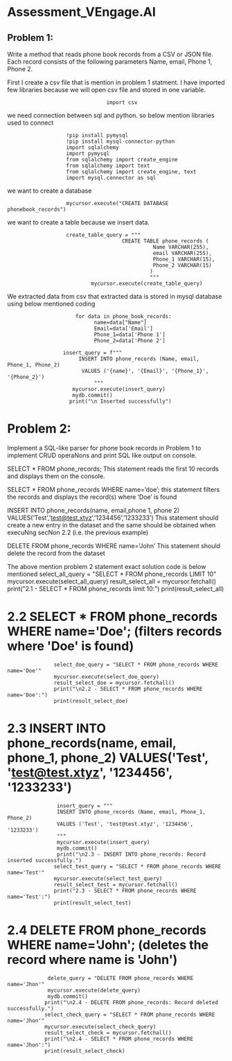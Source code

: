 # Assessment_VEngage.AI

## Problem 1:
Write a method that reads phone book records from a CSV or JSON file.
Each record consists of the following parameters Name, email, Phone 1, Phone 2.

First I create a csv file that is mention in problem 1 statment. I have imported few libraries because we will open csv file and stored in one variable. 

                                    import csv
                                    
we need connection between sql and python. so below mention libraries used to connect                                  
                                    
                                    

                       !pip install pymysql
                       !pip install mysql-connector-python
                       import sqlalchemy
                       import pymysql
                       from sqlalchemy import create_engine
                       from sqlalchemy import text
                       from sqlalchemy import create_engine, text 
                       import mysql.connector as sql
                       
we want to create a database                       

                       mycursor.execute("CREATE DATABASE phonebook_records")

we want to create a table because we insert data. 

                       create_table_query = """
                                         CREATE TABLE phone_records (
                                                   Name VARCHAR(255),
                                                   email VARCHAR(255),
                                                   Phone_1 VARCHAR(15),
                                                   Phone_2 VARCHAR(15)
                                                  )
                                                  """                                     
                               mycursor.execute(create_table_query)

We  extracted data from csv that extracted data is stored in mysql database using below mentioned coding
                          
                          for data in phone_book_records:
                                name=data["Name"]
                                Email=data['Email']
                                Phone_1=data['Phone 1']
                                Phone_2=data['Phone 2']
                    
                      insert_query = f"""
                           INSERT INTO phone_records (Name, email, Phone_1, Phone_2)
                            VALUES ('{name}', '{Email}', '{Phone_1}', '{Phone_2}')
                                """
                         mycursor.execute(insert_query)
                         mydb.commit()
                        print("\n Inserted successfully")
# Problem 2:
Implement a SQL-like parser for phone book records in Problem 1 to implement CRUD 
operaNons and print SQL like output on console.

SELECT * FROM phone_records; This statement reads the first 10 records and displays them 
on the console.

SELECT * FROM phone_records WHERE name=’doe’; this statement filters the records and 
displays the record(s) where ‘Doe’ is found

INSERT INTO phone_records(name, email,phone 1, phone 2) 
VALUES(‘Test’,’test@test.xtyz’,’1234456’,’1233233’)
This statement should create a new entry in the dataset and the same should be obtained 
when execuNng secNon 2.2 (i.e. the previous example)

DELETE FROM phone_records WHERE name=’John’
This statement should delete the record from the dataset

The above mention problem 2 statement exact solution code is below mentioned
                           select_all_query = "SELECT * FROM phone_records LIMIT 10"
                           mycursor.execute(select_all_query)
                           result_select_all = mycursor.fetchall()
                           print("2.1 - SELECT * FROM phone_records limit 10:")
                           print(result_select_all)

# 2.2 SELECT * FROM phone_records WHERE name='Doe'; (filters records where 'Doe' is found)
                   select_doe_query = "SELECT * FROM phone_records WHERE name='Doe'"
                   mycursor.execute(select_doe_query)
                   result_select_doe = mycursor.fetchall()
                   print("\n2.2 - SELECT * FROM phone_records WHERE name='Doe':")
                   print(result_select_doe)

# 2.3 INSERT INTO phone_records(name, email, phone_1, phone_2) VALUES('Test', 'test@test.xtyz', '1234456', '1233233')
                    insert_query = """
                    INSERT INTO phone_records (Name, email, Phone_1, Phone_2)
                    VALUES ('Test', 'test@test.xtyz', '1234456', '1233233')
                    """
                    mycursor.execute(insert_query)
                    mydb.commit()
                    print("\n2.3 - INSERT INTO phone_records: Record inserted successfully.")
                   select_test_query = "SELECT * FROM phone_records WHERE name='Test'"
                   mycursor.execute(select_test_query)
                   result_select_test = mycursor.fetchall()
                   print("2.3 - SELECT * FROM phone_records WHERE name='Test':")
                   print(result_select_test)

# 2.4 DELETE FROM phone_records WHERE name='John'; (deletes the record where name is 'John')
                 delete_query = "DELETE FROM phone_records WHERE name='Jhon'"
                 mycursor.execute(delete_query)
                 mydb.commit()
                print("\n2.4 - DELETE FROM phone_records: Record deleted successfully.")
                select_check_query = "SELECT * FROM phone_records WHERE name='Jhon'"
                mycursor.execute(select_check_query)
                result_select_check = mycursor.fetchall()
                print("\n2.4 - SELECT * FROM phone_records WHERE name='Jhon':")
                print(result_select_check)


                        

                               
